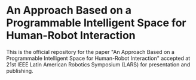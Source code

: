 # An Approach Based on a Programmable Intelligent Space for Human-Robot Interaction

This is the official repository for the paper "An Approach Based on a Programmable Intelligent Space for Human-Robot Interaction" accepted at 21st IEEE Latin American Robotics Symposium (LARS) for presentation and publishing.

